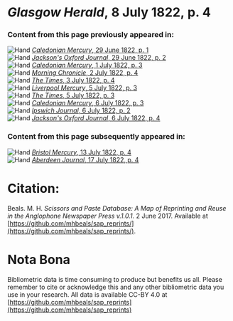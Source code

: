 # *Glasgow Herald*, 8 July 1822, p. 4  
  
### Content from this page previously appeared in:  
![Hand](http://scissorsandpaste.net/wp-content/uploads/2017/06/smallhandpointer.png) [*Caledonian Mercury*, 29 June 1822, p. 1](https://mhbeals.github.io/sap_html/Caledonian-Mercury/Caledonian-Mercury-29-June-1822-p-1)  
![Hand](http://scissorsandpaste.net/wp-content/uploads/2017/06/smallhandpointer.png) [*Jackson's Oxford Journal*, 29 June 1822, p. 2](https://mhbeals.github.io/sap_html/Jackson's-Oxford-Journal/Jackson's-Oxford-Journal-29-June-1822-p-2)  
![Hand](http://scissorsandpaste.net/wp-content/uploads/2017/06/smallhandpointer.png) [*Caledonian Mercury*, 1 July 1822, p. 3](https://mhbeals.github.io/sap_html/Caledonian-Mercury/Caledonian-Mercury-1-July-1822-p-3)  
![Hand](http://scissorsandpaste.net/wp-content/uploads/2017/06/smallhandpointer.png) [*Morning Chronicle*, 2 July 1822, p. 4](https://mhbeals.github.io/sap_html/Morning-Chronicle/Morning-Chronicle-2-July-1822-p-4)  
![Hand](http://scissorsandpaste.net/wp-content/uploads/2017/06/smallhandpointer.png) [*The Times*, 3 July 1822, p. 4](https://mhbeals.github.io/sap_html/The-Times/The-Times-3-July-1822-p-4)  
![Hand](http://scissorsandpaste.net/wp-content/uploads/2017/06/smallhandpointer.png) [*Liverpool Mercury*, 5 July 1822, p. 3](https://mhbeals.github.io/sap_html/Liverpool-Mercury/Liverpool-Mercury-5-July-1822-p-3)  
![Hand](http://scissorsandpaste.net/wp-content/uploads/2017/06/smallhandpointer.png) [*The Times*, 5 July 1822, p. 3](https://mhbeals.github.io/sap_html/The-Times/The-Times-5-July-1822-p-3)  
![Hand](http://scissorsandpaste.net/wp-content/uploads/2017/06/smallhandpointer.png) [*Caledonian Mercury*, 6 July 1822, p. 3](https://mhbeals.github.io/sap_html/Caledonian-Mercury/Caledonian-Mercury-6-July-1822-p-3)  
![Hand](http://scissorsandpaste.net/wp-content/uploads/2017/06/smallhandpointer.png) [*Ipswich Journal*, 6 July 1822, p. 2](https://mhbeals.github.io/sap_html/Ipswich-Journal/Ipswich-Journal-6-July-1822-p-2)  
![Hand](http://scissorsandpaste.net/wp-content/uploads/2017/06/smallhandpointer.png) [*Jackson's Oxford Journal*, 6 July 1822, p. 4](https://mhbeals.github.io/sap_html/Jackson's-Oxford-Journal/Jackson's-Oxford-Journal-6-July-1822-p-4)  
  
### Content from this page subsequently appeared in:  
![Hand](http://scissorsandpaste.net/wp-content/uploads/2017/06/smallhandpointer.png) [*Bristol Mercury*, 13 July 1822, p. 4](https://mhbeals.github.io/sap_html/Bristol-Mercury/Bristol-Mercury-13-July-1822-p-4)  
![Hand](http://scissorsandpaste.net/wp-content/uploads/2017/06/smallhandpointer.png) [*Aberdeen Journal*, 17 July 1822, p. 4](https://mhbeals.github.io/sap_html/Aberdeen-Journal/Aberdeen-Journal-17-July-1822-p-4)  


# Citation: 

Beals. M. H. *Scissors and Paste Database: A Map of Reprinting and Reuse in the Anglophone Newspaper Press v.1.0.1.* 2 June 2017. Available at [https://github.com/mhbeals/sap_reprints/](https://github.com/mhbeals/sap_reprints/). 

# Nota Bona

Bibliometric data is time consuming to produce but benefits us all. Please remember to cite or acknowledge this and any other bibliometric data you use in your research. All data is available CC-BY 4.0 at [https://github.com/mhbeals/sap_reprints](https://github.com/mhbeals/sap_reprints)